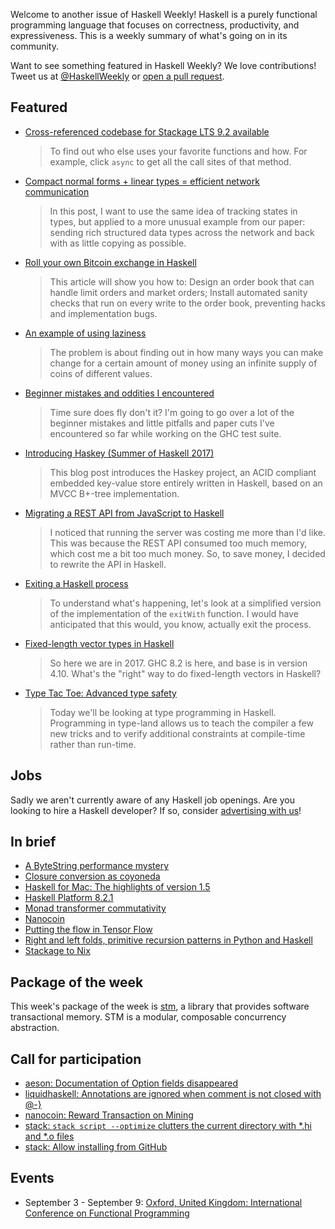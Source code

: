 Welcome to another issue of Haskell Weekly!
Haskell is a purely functional programming language that focuses on correctness, productivity, and expressiveness.
This is a weekly summary of what's going on in its community.

Want to see something featured in Haskell Weekly?
We love contributions!
Tweet us at [@HaskellWeekly](https://twitter.com/haskellweekly) or [open a pull request](https://github.com/haskellweekly/haskellweekly.github.io).

## Featured

-   [Cross-referenced codebase for Stackage LTS 9.2 available](https://mail.haskell.org/pipermail/haskell-cafe/2017-August/127823.html)

    > To find out who else uses your favorite functions and how. For example, click `async` to get all the call sites of that method.

-   [Compact normal forms + linear types = efficient network communication](https://www.tweag.io/posts/2017-08-24-linear-types-packed-data.html)

    > In this post, I want to use the same idea of tracking states in types, but applied to a more unusual example from our paper: sending rich structured data types across the network and back with as little copying as possible.

-   [Roll your own Bitcoin exchange in Haskell](http://www.michaelburge.us/2017/08/31/roll-your-own-bitcoin-exchange.html)

    > This article will show you how to: Design an order book that can handle limit orders and market orders; Install automated sanity checks that run on every write to the order book, preventing hacks and implementation bugs.

-   [An example of using laziness](https://noughtmare.gitlab.io/posts/2017-08-30-an-example-of-using-laziness.html)

    > The problem is about finding out in how many ways you can make change for a certain amount of money using an infinite supply of coins of different values.

-   [Beginner mistakes and oddities I encountered](https://jaredweakly.com/blog/beginner-mistakes-and-oddities-i-encountered/)

    > Time sure does fly don't it? I'm going to go over a lot of the beginner mistakes and little pitfalls and paper cuts I've encountered so far while working on the GHC test suite.

-   [Introducing Haskey (Summer of Haskell 2017)](https://deliquus.com/posts/2017-08-24-introducing-haskey.html)

    > This blog post introduces the Haskey project, an ACID compliant embedded key-value store entirely written in Haskell, based on an MVCC B+-tree implementation.

-   [Migrating a REST API from JavaScript to Haskell](https://blog.ismail-s.com/2017/08/30/migrating-a-rest-api-from-javascript-to-haskell/)

    > I noticed that running the server was costing me more than I'd like. This was because the REST API consumed too much memory, which cost me a bit too much money. So, to save money, I decided to rewrite the API in Haskell.

-   [Exiting a Haskell process](https://www.fpcomplete.com/blog/2017/08/exiting-haskell-process)

    > To understand what's happening, let's look at a simplified version of the implementation of the `exitWith` function. I would have anticipated that this would, you know, actually exit the process.

-   [Fixed-length vector types in Haskell](https://blog.jle.im/entry/fixed-length-vector-types-in-haskell.html)

    > So here we are in 2017. GHC 8.2 is here, and base is in version 4.10. What's the "right" way to do fixed-length vectors in Haskell?

-   [Type Tac Toe: Advanced type safety](http://chrispenner.ca/posts/type-tac-toe)

    > Today we'll be looking at type programming in Haskell. Programming in type-land allows us to teach the compiler a few new tricks and to verify additional constraints at compile-time rather than run-time.

## Jobs

Sadly we aren't currently aware of any Haskell job openings.
Are you looking to hire a Haskell developer?
If so, consider [advertising with us](https://haskellweekly.news/advertising.html)!

## In brief

-   [A ByteString performance mystery](http://teh.id.au/posts/2017/08/23/bytestring-performance-mystery/)
-   [Closure conversion as coyoneda](http://prl.ccs.neu.edu/blog/2017/08/28/closure-conversion-as-coyoneda/)
-   [Haskell for Mac: The highlights of version 1.5](http://blog.haskellformac.com/blog/version-15)
-   [Haskell Platform 8.2.1](https://mail.haskell.org/pipermail/haskell-cafe/2017-August/127789.html)
-   [Monad transformer commutativity](https://jship.github.io/posts/2017-08-27-monad-transformer-commutativity.html)
-   [Nanocoin](https://github.com/tdietert/nanocoin/blob/25fe5e8f24ccf54e475b3376eedce6766094bb38/README.md)
-   [Putting the flow in Tensor Flow](https://mmhaskell.com/blog/2017/8/28/putting-the-flow-in-tensor-flow)
-   [Right and left folds, primitive recursion patterns in Python and Haskell](http://eli.thegreenplace.net/2017/right-and-left-folds-primitive-recursion-patterns-in-python-and-haskell)
-   [Stackage to Nix](https://blog.typeable.io/posts/2017-08-24-stackage2nix.html)

## Package of the week

This week's package of the week is [stm](https://www.stackage.org/lts-9.2/package/stm-2.4.4.1),
a library that provides software transactional memory.
STM is a modular, composable concurrency abstraction.

## Call for participation

-   [aeson: Documentation of Option fields disappeared](https://github.com/bos/aeson/issues/576)
-   [liquidhaskell: Annotations are ignored when comment is not closed with @-}](https://github.com/ucsd-progsys/liquidhaskell/issues/1049)
-   [nanocoin: Reward Transaction on Mining](https://github.com/tdietert/nanocoin/issues/7)
-   [stack: `stack script --optimize` clutters the current directory with *.hi and *.o files](https://github.com/commercialhaskell/stack/issues/3371)
-   [stack: Allow installing from GitHub](https://github.com/commercialhaskell/stack/issues/1278)

## Events

-   September 3 - September 9: [Oxford, United Kingdom: International Conference on Functional Programming](http://conf.researchr.org/home/icfp-2017)
